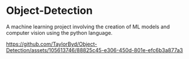 # Object-Detection
A machine learning project involving the creation of ML models and computer vision using the python language.


https://github.com/TaylorByd/Object-Detection/assets/105613746/88825c45-e306-450d-801e-efc6b3a877a3

